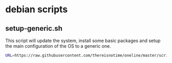 # debian scripts

## setup-generic.sh

This script will update the system, install some basic packages and setup the main configuration of the OS to a generic one.

```bash
URL=https://raw.githubusercontent.com/thereisnotime/oneline/master/scripts/debian/setup-generic.sh; (curl -sL $URL || wget -qO- $URL) | bash
```
